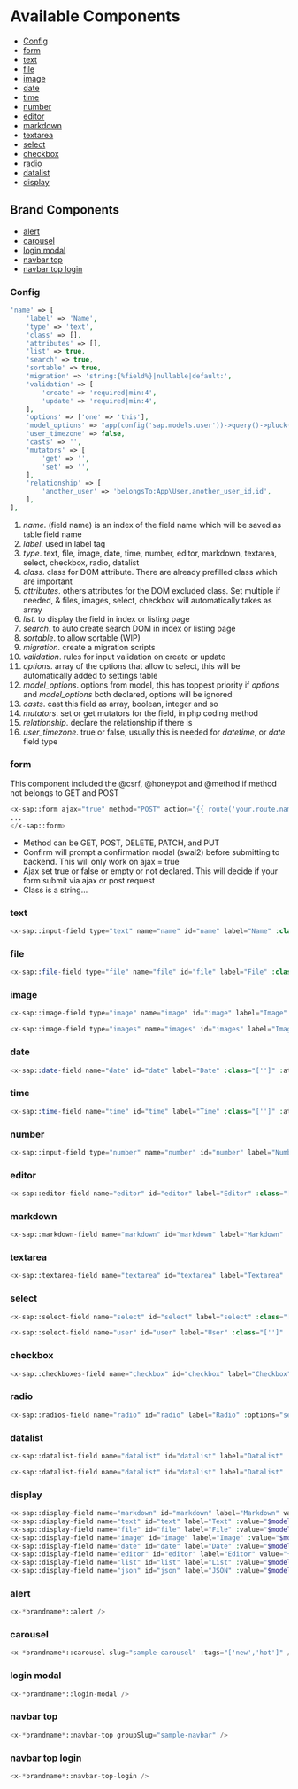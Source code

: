 # Available Components

- [Config](#Config)
- [form](#form)
- [text](#text)
- [file](#file)
- [image](#image)
- [date](#date)
- [time](#time)
- [number](#number)
- [editor](#editor)
- [markdown](#markdown)
- [textarea](#textarea)
- [select](#select)
- [checkbox](#checkbox)
- [radio](#radio)
- [datalist](#datalist)
- [display](#display)

## Brand Components

- [alert](#alert)
- [carousel](#carousel)
- [login modal](#login-modal)
- [navbar top](#navbar-top)
- [navbar top login](#navbar-top-login)

### <a name="Config"></a>Config

```php
'name' => [
    'label' => 'Name',
    'type' => 'text',
    'class' => [],
    'attributes' => [],
    'list' => true,
    'search' => true,
    'sortable' => true,
    'migration' => 'string:{%field%}|nullable|default:',
    'validation' => [
        'create' => 'required|min:4',
        'update' => 'required|min:4',
    ],
    'options' => ['one' => 'this'],
    'model_options' => "app(config('sap.models.user'))->query()->pluck('name','id')->toArray()",
    'user_timezone' => false,
    'casts' => '',
    'mutators' => [
        'get' => '',
        'set' => '',
    ],
    'relationship' => [
        'another_user' => 'belongsTo:App\User,another_user_id,id',
    ],
],
```

1. *name*. (field name) is an index of the field name which will be saved as table field name
1. *label*. used in label tag
1. *type*. text, file, image, date, time, number, editor, markdown, textarea, select, checkbox, radio, datalist
1. *class*. class for DOM attribute. There are already prefilled class which are important
1. *attributes*. others attributes for the DOM excluded class. Set multiple if needed, & files, images, select, checkbox will automatically takes as array
1. *list*. to display the field in index or listing page
1. *search*. to auto create search DOM in index or listing page
1. *sortable*. to allow sortable (WIP)
1. *migration*. create a migration scripts
1. *validation*. rules for input validation on create or update
1. *options*. array of the options that allow to select, this will be automatically added to settings table
1. *model_options*. options from model, this has toppest priority if *options* and *model_options* both declared, options will be ignored
1. *casts*. cast this field as array, boolean, integer and so
1. *mutators*. set or get mutators for the field, in php coding method
1. *relationship*. declare the relationship if there is
1. *user_timezone*. true or false, usually this is needed for *datetime*, or *date* field type

### <a name="form"></a>form

This component included the @csrf, @honeypot and @method if method not belongs to GET and POST

```php
<x-sap::form ajax="true" method="POST" action="{{ route('your.route.name') }}" class="" confirm="If you need to confirm before form submit">
...
</x-sap::form>
```

- Method can be GET, POST, DELETE, PATCH, and PUT
- Confirm will prompt a confirmation modal (swal2) before submitting to backend. This will only work on ajax = true
- Ajax set true or false or empty or not declared. This will decide if your form submit via ajax or post request
- Class is a string...


### <a name="text"></a>text

```php
<x-sap::input-field type="text" name="name" id="name" label="Name" :class="['']" :attribute_tags="[]" :value="$model->name ?? ''"/>
```

### <a name="file"></a>file

```php
<x-sap::file-field type="file" name="file" id="file" label="File" :class="['']" :attribute_tags="[]" :value="$model->file ?? ''"/>
```

### <a name="image"></a>image

```php
<x-sap::image-field type="image" name="image" id="image" label="Image" :class="['']" :attribute_tags="[]" :value="$model->images ?? ''"/>
```

```php
<x-sap::image-field type="images" name="images" id="images" label="Images" :class="['']" :attribute_tags="['multiple'=>'multiple']" :value="$model->images ?? ''"/>
```

### <a name="date"></a>date

```php
<x-sap::date-field name="date" id="date" label="Date" :class="['']" :attribute_tags="[]" :value="$model->date ?? ''"/>
```

### <a name="time"></a>time

```php
<x-sap::time-field name="time" id="time" label="Time" :class="['']" :attribute_tags="[]" :value="$model->time ?? ''"/>
```

### <a name="number"></a>number

```php
<x-sap::input-field type="number" name="number" id="number" label="Number" :class="['']" :attribute_tags="['min'=>'1', 'max'=>'100']" :value="$model->number ?? ''"/>
```

### <a name="editor"></a>editor

```php
<x-sap::editor-field name="editor" id="editor" label="Editor" :class="['']" :attribute_tags="[]" :value="$model->editor ?? ''"/>
```

### <a name="markdown"></a>markdown

```php
<x-sap::markdown-field name="markdown" id="markdown" label="Markdown" :class="['']" :attribute_tags="[]" :value="$model->markdown ?? ''"/>
```

### <a name="textarea"></a>textarea

```php
<x-sap::textarea-field name="textarea" id="textarea" label="Textarea" :class="['']" :attribute_tags="[]" :value="$model->textarea ?? ''"/>
```

### <a name="select"></a>select

```php
<x-sap::select-field name="select" id="select" label="select" :class="['']" :attribute_tags="[]" :data="['style'=>'border bg-white','live-search'=>false]" :options="settings('*modulename*_select')" :selected="$model->select ?? []"/>
```

```php
<x-sap::select-field name="user" id="user" label="User" :class="['']" :attribute_tags="[]" :data="['style'=>'border bg-white','live-search'=>false]" :options="app(config('sap.models.user'))->query()->pluck('name','id')->toArray()" :selected="$model->user ?? []"/>
```

### <a name="checkbox"></a>checkbox

```php
<x-sap::checkboxes-field name="checkbox" id="checkbox" label="Checkbox" :options="settings('*modulename*_checkbox')" :checked="$model->checkbox ?? []" :isGroup="false" :stacked="1"/>
```

### <a name="radio"></a>radio

```php
<x-sap::radios-field name="radio" id="radio" label="Radio" :options="settings('*modulename*_radio')" :checked="$model->radio ?? []" :isGroup="false" :stacked="0"/>
```

### <a name="datalist"></a>datalist

```php
<x-sap::datalist-field name="datalist" id="datalist" label="Datalist" :class="['']" :attribute_tags="[]" :data="['style'=>'border bg-white','live-search'=>false]" :options="settings('*modulename*_datalist')" :selected="$model->datalist ?? []"/>
```

```php
<x-sap::datalist-field name="datalist" id="datalist" label="Datalist" :class="['']" :attribute_tags="[]" :data="['style'=>'border bg-white','live-search'=>false]" :options="app(config('sap.models.user'))->query()->pluck('name','id')->toArray()" :selected="$model->datalist ?? []"/>
```

### <a name="display"></a>display

```php
<x-sap::display-field name="markdown" id="markdown" label="Markdown" value="{!! $model->markdown !!}" type="markdown"/>
<x-sap::display-field name="text" id="text" label="Text" :value="$model->text" type="text"/>
<x-sap::display-field name="file" id="file" label="File" :value="$model->file" type="file"/>
<x-sap::display-field name="image" id="image" label="Image" :value="$model->image" type="image"/>
<x-sap::display-field name="date" id="date" label="Date" :value="$model->date" type="date"/>
<x-sap::display-field name="editor" id="editor" label="Editor" value="{!! $model->editor !!}" type="editor"/>
<x-sap::display-field name="list" id="list" label="List" :value="$model->list" type="list"/>
<x-sap::display-field name="json" id="json" label="JSON" :value="$model->json" type="json"/>
```

### <a name="alert"></a>alert

```php
<x-*brandname*::alert />
```

### <a name="carousel"></a>carousel

```php
<x-*brandname*::carousel slug="sample-carousel" :tags="['new','hot']" />
```

### <a name="login-modal"></a>login modal

```php
<x-*brandname*::login-modal />
```

### <a name="navbar-top"></a>navbar top

```php
<x-*brandname*::navbar-top groupSlug="sample-navbar" />
```

### <a name="navbar-top-login"></a>navbar top login

```php
<x-*brandname*::navbar-top-login />
```
